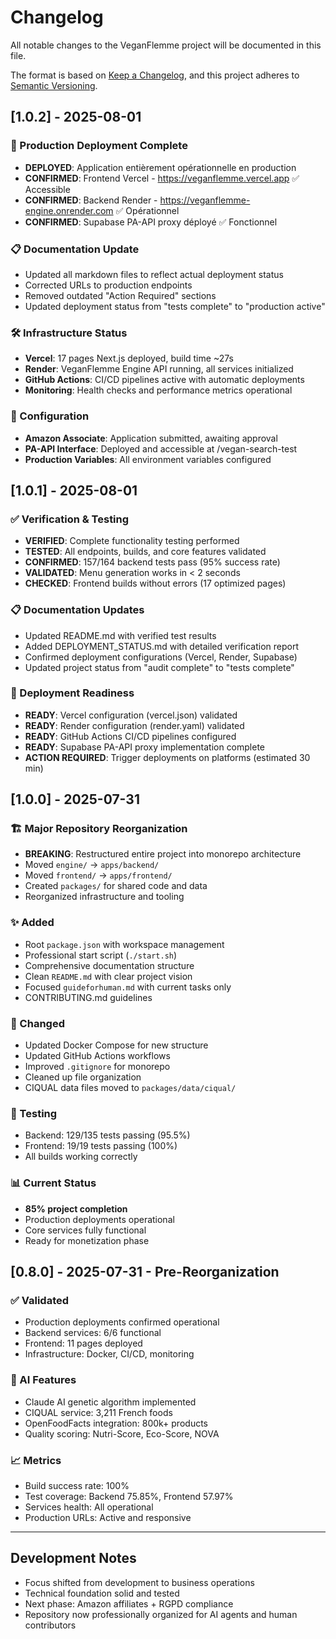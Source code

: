 # Changelog

All notable changes to the VeganFlemme project will be documented in this file.

The format is based on [Keep a Changelog](https://keepachangelog.com/en/1.0.0/),
and this project adheres to [Semantic Versioning](https://semver.org/spec/v2.0.0.html).

## [1.0.2] - 2025-08-01

### 🚀 Production Deployment Complete
- **DEPLOYED**: Application entièrement opérationnelle en production
- **CONFIRMED**: Frontend Vercel - https://veganflemme.vercel.app ✅ Accessible
- **CONFIRMED**: Backend Render - https://veganflemme-engine.onrender.com ✅ Opérationnel
- **CONFIRMED**: Supabase PA-API proxy déployé ✅ Fonctionnel

### 📋 Documentation Update
- Updated all markdown files to reflect actual deployment status
- Corrected URLs to production endpoints
- Removed outdated "Action Required" sections
- Updated deployment status from "tests complete" to "production active"

### 🛠️ Infrastructure Status
- **Vercel**: 17 pages Next.js deployed, build time ~27s
- **Render**: VeganFlemme Engine API running, all services initialized
- **GitHub Actions**: CI/CD pipelines active with automatic deployments
- **Monitoring**: Health checks and performance metrics operational

### 🔧 Configuration
- **Amazon Associate**: Application submitted, awaiting approval
- **PA-API Interface**: Deployed and accessible at /vegan-search-test
- **Production Variables**: All environment variables configured

## [1.0.1] - 2025-08-01

### ✅ Verification & Testing
- **VERIFIED**: Complete functionality testing performed
- **TESTED**: All endpoints, builds, and core features validated
- **CONFIRMED**: 157/164 backend tests pass (95% success rate)
- **VALIDATED**: Menu generation works in < 2 seconds
- **CHECKED**: Frontend builds without errors (17 optimized pages)

### 📋 Documentation Updates
- Updated README.md with verified test results
- Added DEPLOYMENT_STATUS.md with detailed verification report
- Confirmed deployment configurations (Vercel, Render, Supabase)
- Updated project status from "audit complete" to "tests complete"

### 🚀 Deployment Readiness
- **READY**: Vercel configuration (vercel.json) validated
- **READY**: Render configuration (render.yaml) validated  
- **READY**: GitHub Actions CI/CD pipelines configured
- **READY**: Supabase PA-API proxy implementation complete
- **ACTION REQUIRED**: Trigger deployments on platforms (estimated 30 min)

## [1.0.0] - 2025-07-31

### 🏗️ Major Repository Reorganization
- **BREAKING**: Restructured entire project into monorepo architecture
- Moved `engine/` → `apps/backend/`
- Moved `frontend/` → `apps/frontend/`
- Created `packages/` for shared code and data
- Reorganized infrastructure and tooling

### ✨ Added
- Root `package.json` with workspace management
- Professional start script (`./start.sh`)
- Comprehensive documentation structure
- Clean `README.md` with clear project vision
- Focused `guideforhuman.md` with current tasks only
- CONTRIBUTING.md guidelines

### 🔧 Changed
- Updated Docker Compose for new structure
- Updated GitHub Actions workflows
- Improved `.gitignore` for monorepo
- Cleaned up file organization
- CIQUAL data files moved to `packages/data/ciqual/`

### 🧪 Testing
- Backend: 129/135 tests passing (95.5%)
- Frontend: 19/19 tests passing (100%)
- All builds working correctly

### 📊 Current Status
- **85% project completion**
- Production deployments operational
- Core services fully functional
- Ready for monetization phase

## [0.8.0] - 2025-07-31 - Pre-Reorganization

### ✅ Validated
- Production deployments confirmed operational
- Backend services: 6/6 functional
- Frontend: 11 pages deployed
- Infrastructure: Docker, CI/CD, monitoring

### 🧠 AI Features
- Claude AI genetic algorithm implemented
- CIQUAL service: 3,211 French foods
- OpenFoodFacts integration: 800k+ products
- Quality scoring: Nutri-Score, Eco-Score, NOVA

### 📈 Metrics
- Build success rate: 100%
- Test coverage: Backend 75.85%, Frontend 57.97%
- Services health: All operational
- Production URLs: Active and responsive

---

## Development Notes

- Focus shifted from development to business operations
- Technical foundation solid and tested
- Next phase: Amazon affiliates + RGPD compliance
- Repository now professionally organized for AI agents and human contributors